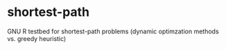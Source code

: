 # shortest-path
GNU R testbed for shortest-path problems (dynamic optimzation methods vs. greedy heuristic)
